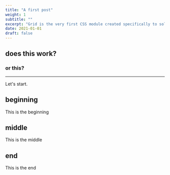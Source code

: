 ```yaml
---
title: "A first post"
weight: 1
subtitle: ""
excerpt: "Grid is the very first CSS module created specifically to solve the layout problems we’ve all been hacking our way around for as long as we’ve been making websites."
date: 2021-01-01
draft: false
---
```


## does this work?

### or this?

---

Let's start.

## beginning

This is the beginning

## middle

This is the middle

## end

This is the end
